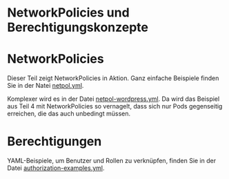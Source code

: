 # NetworkPolicies und Berechtigungskonzepte

# NetworkPolicies
Dieser Teil zeigt NetworkPolicies in Aktion. Ganz einfache Beispiele finden Sie in der Natei [netpol.yml](./netpol.yml).

Komplexer wird es in der Datei [netpol-wordpress.yml](./netpol-wordpress.yml). Da wird das Beispiel aus Teil 4 mit NetworkPolicies so vernagelt, dass sich nur Pods gegenseitig erreichen, die das auch unbedingt müssen.

# Berechtigungen

YAML-Beispiele, um Benutzer und Rollen zu verknüpfen, finden Sie in der Datei [authorization-examples.yml](./authorization-examples.yml).